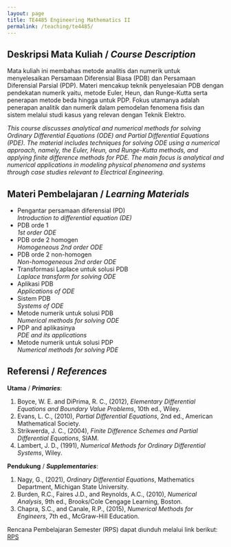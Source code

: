 ```yaml
---
layout: page
title: TE4485 Engineering Mathematics II
permalink: /teaching/te4485/
--- 
```


## Deskripsi Mata Kuliah / *Course Description*

Mata kuliah ini membahas metode analitis dan numerik untuk menyelesaikan Persamaan Diferensial Biasa (PDB) dan Persamaan Diferensial Parsial (PDP). Materi mencakup teknik penyelesaian PDB dengan pendekatan numerik yaitu, metode Euler, Heun, dan Runge-Kutta serta penerapan metode beda hingga untuk PDP. Fokus utamanya adalah penerapan analitik dan numerik dalam pemodelan fenomena fisis dan sistem melalui studi kasus yang relevan dengan Teknik Elektro.

*This course discusses analytical and numerical methods for solving Ordinary Differential Equations (ODE) and Partial Differential Equations (PDE). The material includes techniques for solving ODE using a numerical approach, namely, the Euler, Heun, and Runge-Kutta methods, and applying finite difference methods for PDE. The main focus is analytical and numerical applications in modeling physical phenomena and systems through case studies relevant to Electrical Engineering.*

## Materi Pembelajaran / *Learning Materials*

* Pengantar persamaan diferensial (PD)
  <br>
  *Introduction to differential equation (DE)*
* PDB orde 1
  <br>
  *1st order ODE*
* PDB orde 2 homogen
  <br>
  *Homogeneous 2nd order ODE*
* PDB orde 2 non-homogen
  <br>
  *Non-homogeneous 2nd order ODE*
* Transformasi Laplace untuk solusi PDB
  <br>
  *Laplace transform for solving ODE*
* Aplikasi PDB
  <br>
  *Applications of ODE*
* Sistem PDB
  <br>
  *Systems of ODE*
* Metode numerik untuk solusi PDB
  <br>
  *Numerical methods for solving ODE*
* PDP and aplikasinya
  <br>
  *PDE and its applications*
* Metode numerik untuk solusi PDP
  <br>
  *Numerical methods for solving PDE*

## Referensi / *References* 
**Utama** / ***Primaries***:
1. Boyce, W. E. and DiPrima, R. C., (2012), *Elementary Differential Equations and Boundary Value Problems*, 10th ed., Wiley. 
1. Evans, L. C., (2010), *Partial Differential Equations*, 2nd ed., American Mathematical Society.
1. Strikwerda, J. C., (2004), *Finite Difference Schemes and Partial Differential Equations*, SIAM.
1. Lambert, J. D., (1991), *Numerical Methods for Ordinary Differential Systems*, Wiley.

**Pendukung** / ***Supplementaries***:
1. Nagy, G., (2021), *Ordinary Differential Equations*, Mathematics Department, Michigan State University.
1. Burden, R.C., Faires J.D., and Reynolds, A.C., (2010), *Numerical Analysis*, 9th ed., Brooks/Cole Cengage Learning, Boston.
1. Chapra, S.C., and Canale, R.P., (2015), *Numerical Methods for Engineers*, 7th ed., McGraw-Hill Education.

Rencana Pembelajaran Semester (RPS) dapat diunduh melalui link berikut: [RPS](\teaching\te4485\RPS_MatTekII.pdf)
